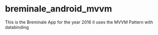 # breminale_android_mvvm
This is the Breminale App for the year 2016 it uses the MVVM Pattern with databinding
